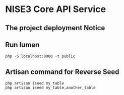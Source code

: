 # NISE3 Core API Service

## The project deployment Notice

## Run lumen
```shell
php -S localhost:8000 -t public
```
## Artisan command for Reverse Seed
```shell
php artisan iseed my_table
php artisan iseed my_table,another_table
```
